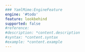 ```yaml
---
### YamlMime:EngineFeature
engine: '#todo'
feature: lookbehind
supported: false
#reference: 
#description: *content.description
#syntax: *content.syntax
#example: *content.example
---
```

